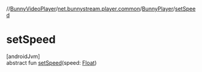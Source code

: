 //[BunnyVideoPlayer](../../../index.md)/[net.bunnystream.player.common](../index.md)/[BunnyPlayer](index.md)/[setSpeed](set-speed.md)

# setSpeed

[androidJvm]\
abstract fun [setSpeed](set-speed.md)(speed: [Float](https://kotlinlang.org/api/latest/jvm/stdlib/kotlin-stdlib/kotlin/-float/index.html))
